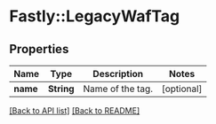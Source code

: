 # Fastly::LegacyWafTag

## Properties

| Name | Type | Description | Notes |
| ---- | ---- | ----------- | ----- |
| **name** | **String** | Name of the tag. | [optional] |

[[Back to API list]](../../README.md#endpoints) [[Back to README]](../../README.md)

